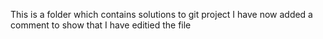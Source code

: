 This is a folder which contains solutions to git project
I have now added a comment to show that I have editied the file
